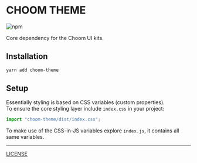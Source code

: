 # CHOOM THEME

![npm](https://img.shields.io/npm/v/choom-theme)

Core dependency for the Choom UI kits.

## Installation

```sh
yarn add choom-theme
```

## Setup

Essentially styling is based on CSS variables (custom properties).  
To ensure the core styling layer include `index.css` in your project:

```js
import "choom-theme/dist/index.css";
```

To make use of the CSS-in-JS variables explore `index.js`, it contains all same variables.

---

[LICENSE](LICENSE)
